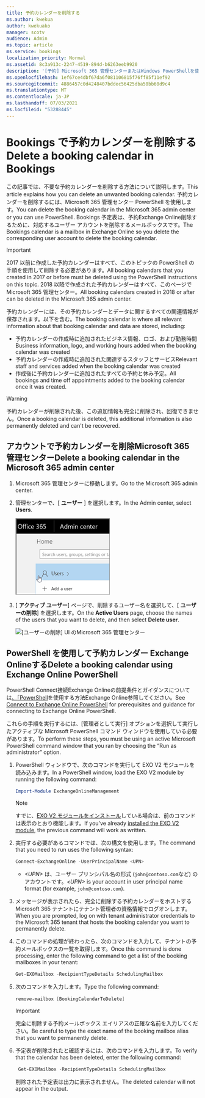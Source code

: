 ```yaml
---
title: 予約カレンダーを削除する
ms.author: kwekua
author: kwekuako
manager: scotv
audience: Admin
ms.topic: article
ms.service: bookings
localization_priority: Normal
ms.assetid: 8c3a913c-2247-4519-894d-b6263eeb9920
description: '[予約] Microsoft 365 管理センターまたはWindows PowerShellを使用して、予約カレンダーを削除します。'
ms.openlocfilehash: 1ef67ce4dbf67da6f081106815f76ff85f11ef92
ms.sourcegitcommit: 4886457c0d4248407bddec56425dba50bb60d9c4
ms.translationtype: MT
ms.contentlocale: ja-JP
ms.lasthandoff: 07/03/2021
ms.locfileid: "53288445"
---
```

# <a name="delete-a-booking-calendar-in-bookings"></a><span data-ttu-id="6e8fa-103">Bookings で予約カレンダーを削除する</span><span class="sxs-lookup"><span data-stu-id="6e8fa-103">Delete a booking calendar in Bookings</span></span>

<span data-ttu-id="6e8fa-104">この記事では、不要な予約カレンダーを削除する方法について説明します。</span><span class="sxs-lookup"><span data-stu-id="6e8fa-104">This article explains how you can delete an unwanted booking calendar.</span></span> <span data-ttu-id="6e8fa-105">予約カレンダーを削除するには、Microsoft 365 管理センター PowerShell を使用します。</span><span class="sxs-lookup"><span data-stu-id="6e8fa-105">You can delete the booking calendar in the Microsoft 365 admin center or you can use PowerShell.</span></span> <span data-ttu-id="6e8fa-106">Bookings 予定表は、予約Exchange Online削除するために、対応するユーザー アカウントを削除するメールボックスです。</span><span class="sxs-lookup"><span data-stu-id="6e8fa-106">The Bookings calendar is a mailbox in Exchange Online so you delete the corresponding user account to delete the booking calendar.</span></span>

> [!IMPORTANT]
> <span data-ttu-id="6e8fa-107">2017 以前に作成した予約カレンダーはすべて、このトピックの PowerShell の手順を使用して削除する必要があります。</span><span class="sxs-lookup"><span data-stu-id="6e8fa-107">All booking calendars that you created in 2017 or before must be deleted using the PowerShell instructions on this topic.</span></span> <span data-ttu-id="6e8fa-108">2018 以降で作成された予約カレンダーはすべて、このページでMicrosoft 365 管理センター。</span><span class="sxs-lookup"><span data-stu-id="6e8fa-108">All booking calendars created in 2018 or after can be deleted in the Microsoft 365 admin center.</span></span>

<span data-ttu-id="6e8fa-109">予約カレンダーには、その予約カレンダーとデータに関するすべての関連情報が保存されます。以下を含む。</span><span class="sxs-lookup"><span data-stu-id="6e8fa-109">The booking calendar is where all relevant information about that booking calendar and data are stored, including:</span></span>

- <span data-ttu-id="6e8fa-110">予約カレンダーの作成時に追加されたビジネス情報、ロゴ、および勤務時間</span><span class="sxs-lookup"><span data-stu-id="6e8fa-110">Business information, logo, and working hours added when the booking calendar was created</span></span>
- <span data-ttu-id="6e8fa-111">予約カレンダーの作成時に追加された関連するスタッフとサービス</span><span class="sxs-lookup"><span data-stu-id="6e8fa-111">Relevant staff and services added when the booking calendar was created</span></span>
- <span data-ttu-id="6e8fa-112">作成後に予約カレンダーに追加されたすべての予約と休み予定。</span><span class="sxs-lookup"><span data-stu-id="6e8fa-112">All bookings and time off appointments added to the booking calendar once it was created.</span></span>

> [!WARNING]
> <span data-ttu-id="6e8fa-113">予約カレンダーが削除された後、この追加情報も完全に削除され、回復できません。</span><span class="sxs-lookup"><span data-stu-id="6e8fa-113">Once a booking calendar is deleted, this additional information is also permanently deleted and can't be recovered.</span></span>

## <a name="delete-a-booking-calendar-in-the-microsoft-365-admin-center"></a><span data-ttu-id="6e8fa-114">アカウントで予約カレンダーを削除Microsoft 365 管理センター</span><span class="sxs-lookup"><span data-stu-id="6e8fa-114">Delete a booking calendar in the Microsoft 365 admin center</span></span>

1. <span data-ttu-id="6e8fa-115">Microsoft 365 管理センターに移動します。</span><span class="sxs-lookup"><span data-stu-id="6e8fa-115">Go to the Microsoft 365 admin center.</span></span>

1. <span data-ttu-id="6e8fa-116">管理センターで、[ **ユーザー** ] を選択します。</span><span class="sxs-lookup"><span data-stu-id="6e8fa-116">In the Admin center, select **Users**.</span></span>

   ![[ユーザーの UI のイメージ] Microsoft 365 管理センター](../media/bookings-admin-center-users.png)

1. <span data-ttu-id="6e8fa-118">[ **アクティブ ユーザー**] ページで、削除するユーザー名を選択して、[ **ユーザーの削除**] を選択します。</span><span class="sxs-lookup"><span data-stu-id="6e8fa-118">On the **Active Users** page, choose the names of the users that you want to delete, and then select **Delete user**.</span></span>

   ![[ユーザーの削除] UI のMicrosoft 365 管理センター](../media/bookings-delete-user.png)

## <a name="delete-a-booking-calendar-using-exchange-online-powershell"></a><span data-ttu-id="6e8fa-120">PowerShell を使用して予約カレンダー Exchange Onlineする</span><span class="sxs-lookup"><span data-stu-id="6e8fa-120">Delete a booking calendar using Exchange Online PowerShell</span></span>

<span data-ttu-id="6e8fa-121">PowerShell Connect接続Exchange Onlineの前提条件とガイダンスについては[、「PowerShell](/powershell/exchange/exchange-online-powershell-v2)を使用する方法Exchange Online参照してください。</span><span class="sxs-lookup"><span data-stu-id="6e8fa-121">See [Connect to Exchange Online PowerShell](/powershell/exchange/exchange-online-powershell-v2) for prerequisites and guidance for connecting to Exchange Online PowerShell.</span></span>

<span data-ttu-id="6e8fa-122">これらの手順を実行するには、[管理者として実行] オプションを選択して実行したアクティブな Microsoft PowerShell コマンド ウィンドウを使用している必要があります。</span><span class="sxs-lookup"><span data-stu-id="6e8fa-122">To perform these steps, you must be using an active Microsoft PowerShell command window that you ran by choosing the “Run as administrator” option.</span></span>

1. <span data-ttu-id="6e8fa-123">PowerShell ウィンドウで、次のコマンドを実行して EXO V2 モジュールを読み込みます。</span><span class="sxs-lookup"><span data-stu-id="6e8fa-123">In a PowerShell window, load the EXO V2 module by running the following command:</span></span>

   ```powershell
   Import-Module ExchangeOnlineManagement
   ```

   > [!NOTE]
   > <span data-ttu-id="6e8fa-124">すでに、[EXO V2 モジュールをインストール](/powershell/exchange/exchange-online-powershell-v2#install-and-maintain-the-exo-v2-module)している場合は、前のコマンドは表示のとおり機能します。</span><span class="sxs-lookup"><span data-stu-id="6e8fa-124">If you've already [installed the EXO V2 module](/powershell/exchange/exchange-online-powershell-v2#install-and-maintain-the-exo-v2-module), the previous command will work as written.</span></span>
   
2. <span data-ttu-id="6e8fa-125">実行する必要があるコマンドでは、次の構文を使用します。</span><span class="sxs-lookup"><span data-stu-id="6e8fa-125">The command that you need to run uses the following syntax:</span></span>

   ```powershell
   Connect-ExchangeOnline -UserPrincipalName <UPN> 
   ```

   - <span data-ttu-id="6e8fa-126">_\<UPN\>_ は、ユーザー プリンシパル名の形式 (`john@contoso.com`など) のアカウントです。</span><span class="sxs-lookup"><span data-stu-id="6e8fa-126">_\<UPN\>_ is your account in user principal name format (for example, `john@contoso.com`).</span></span>

3. <span data-ttu-id="6e8fa-127">メッセージが表示されたら、完全に削除する予約カレンダーをホストする Microsoft 365 テナントにテナント管理者の資格情報でログオンします。</span><span class="sxs-lookup"><span data-stu-id="6e8fa-127">When you are prompted, log on with tenant administrator credentials to the Microsoft 365 tenant that hosts the booking calendar you want to permanently delete.</span></span>

4. <span data-ttu-id="6e8fa-128">このコマンドの処理が終わったら、次のコマンドを入力して、テナントの予約メールボックスの一覧を取得します。</span><span class="sxs-lookup"><span data-stu-id="6e8fa-128">Once this command is done processing, enter the following command to get a list of the booking mailboxes in your tenant:</span></span>

   ```powershell
   Get-EXOMailbox -RecipientTypeDetails SchedulingMailbox
   ```

5. <span data-ttu-id="6e8fa-129">次のコマンドを入力します。</span><span class="sxs-lookup"><span data-stu-id="6e8fa-129">Type the following command:</span></span>

   ```powershell
   remove-mailbox [BookingCalendarToDelete]
   ```

   > [!IMPORTANT]
   > <span data-ttu-id="6e8fa-130">完全に削除する予約メールボックス エイリアスの正確な名前を入力してください。</span><span class="sxs-lookup"><span data-stu-id="6e8fa-130">Be careful to type the exact name of the booking mailbox alias that you want to permanently delete.</span></span>

6. <span data-ttu-id="6e8fa-131">予定表が削除されたと確認するには、次のコマンドを入力します。</span><span class="sxs-lookup"><span data-stu-id="6e8fa-131">To verify that the calendar has been deleted, enter the following command:</span></span>

   ```powershell
    Get-EXOMailbox -RecipientTypeDetails SchedulingMailbox
   ```

   <span data-ttu-id="6e8fa-132">削除された予定表は出力に表示されません。</span><span class="sxs-lookup"><span data-stu-id="6e8fa-132">The deleted calendar will not appear in the output.</span></span>
